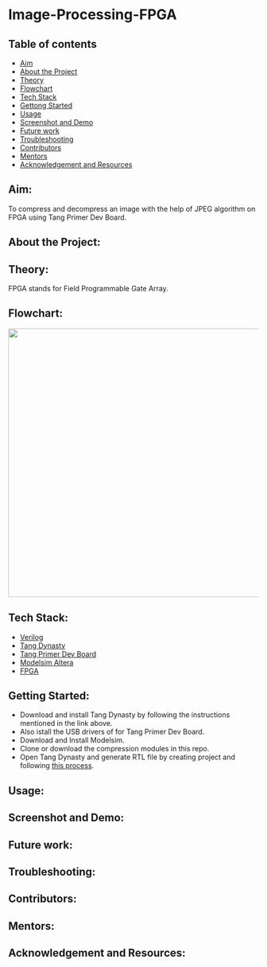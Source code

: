 # Image-Processing-FPGA
## Table of contents 
- [Aim](#aim)
- [About the Project](#about-the-Project)
- [Theory](#T=theory)
- [Flowchart](#flowchart)
- [Tech Stack](#tech-stack)
- [Gettong Started](#getting-started)
- [Usage](#usage)
- [Screenshot and Demo](#screenshot-and-demo)
- [Future work](#future-work)
- [Troubleshooting](#troubleshooting)
- [Contributors](#contributors)
- [Mentors](#mentors)
- [Acknowledgement and Resources](#acknowledgement-and-resources)

## Aim:
  To compress and decompress an image with the help of JPEG algorithm on FPGA using Tang Primer Dev Board.

## About the Project:
  
## Theory:
  FPGA stands for Field Programmable Gate Array. 
  
## Flowchart:
  <img src = "https://miro.medium.com/max/1400/1*JQ3JejBDau8TnNUPuzYSLw.png" width="900" height="540">

## Tech Stack:
  - [Verilog](https://www.chipverify.com/verilog/verilog-tutorial)
  - [Tang Dynasty](https://tang.sipeed.com/en/getting-started/installing-td-ide/)
  - [Tang Primer Dev Board](https://tang.sipeed.com/en/hardware-overview/lichee-tang/)
  - [Modelsim Altera]()
  - [FPGA](https://www.intel.com/content/www/us/en/products/details/fpga/resources/overview.html)
  
## Getting Started:
  - Download and install Tang Dynasty by following the instructions mentioned in the link above.
  - Also istall the USB drivers of for Tang Primer Dev Board.
  - Download and Install Modelsim.
  - Clone or download the compression modules in this repo.
  - Open Tang Dynasty and generate RTL file by creating project and following [this process]().

## Usage:

## Screenshot and Demo:

## Future work:

## Troubleshooting:

## Contributors:

## Mentors:

## Acknowledgement and Resources:

